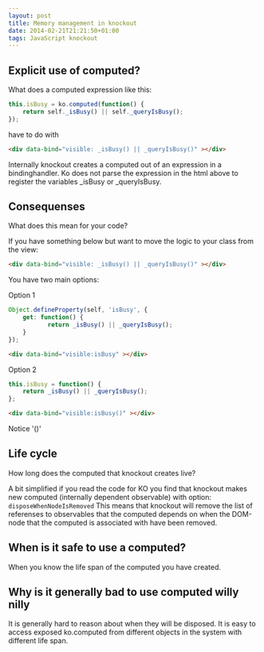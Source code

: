 ```yaml
---
layout: post
title: Memory management in knockout
date: 2014-02-21T21:21:50+01:00
tags: JavaScript knockout
---
```


## Explicit use of computed?

What does a computed expression like this:

~~~ JavaScript
this.isBusy = ko.computed(function() {
    return self._isBusy() || self._queryIsBusy();
});
~~~

have to do with

~~~ html
<div data-bind="visible: _isBusy() || _queryIsBusy()" ></div>
~~~

Internally knockout creates a computed out of an expression in a bindinghandler. Ko does not parse the expression in the html above to register the variables _isBusy or _queryIsBusy.

## Consequenses

What does this mean for your code?

If you have something below but want to move the logic to your class from the view:

~~~ html
<div data-bind="visible: _isBusy() || _queryIsBusy()" ></div>
~~~

You have two main options:

Option 1

~~~ JavaScript
Object.defineProperty(self, 'isBusy', {
    get: function() {
           return _isBusy() || _queryIsBusy();
    }
});
~~~

~~~ html
<div data-bind="visible:isBusy" ></div>
~~~

Option 2

~~~ JavaScript
this.isBusy = function() {
    return _isBusy() || _queryIsBusy();
};
~~~

~~~ html
<div data-bind="visible:isBusy()" ></div>
~~~

Notice '()'

## Life cycle

How long does the computed that knockout creates live?

A bit simplified if you read the code for KO you find that knockout makes new computed (internally dependent observable) with option:
```disposeWhenNodeIsRemoved```
This means that knockout will remove the list of referenses to observables that the computed depends on when the DOM-node that the computed is associated with have been removed.

## When is it safe to use a computed?

When you know the life span of the computed you have created.

## Why is it generally bad to use computed willy nilly

It is generally hard to reason about when they will be disposed. It is easy to access exposed ko.computed from different objects in the system with different life span.

